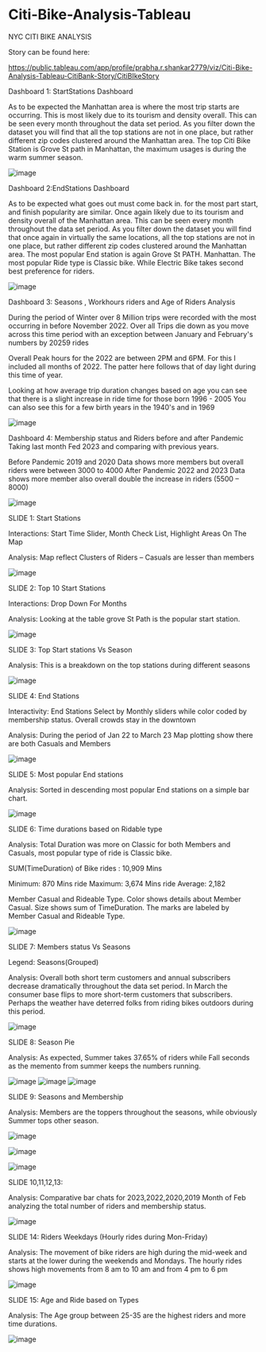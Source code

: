 # Citi-Bike-Analysis-Tableau
NYC CITI BIKE ANALYSIS

Story can be found here: 


https://public.tableau.com/app/profile/prabha.r.shankar2779/viz/Citi-Bike-Analysis-Tableau-CitiBank-Story/CitiBIkeStory




Dashboard 1: StartStations Dashboard

As to be expected the Manhattan area is where the most trip starts are occurring. This is most likely due to its tourism and density overall. This can be seen every month throughout the data set period. As you filter down the dataset you will find that all the top stations are not in one place, but rather different zip codes clustered around the Manhattan area.
The top Citi Bike Station is Grove St path in Manhattan, the maximum usages is during the warm summer season.

![image](https://user-images.githubusercontent.com/116133856/224892638-2844e259-76d4-4e03-9c76-c9e3621289b9.png)


 



Dashboard 2:EndStations Dashboard

As to be expected what goes out must come back in. for the most part start, and finish popularity are similar. Once again likely due to its tourism and density overall of the Manhattan area. This can be seen every month throughout the data set period. As you filter down the dataset you will find that once again in virtually the same locations, all the top stations are not in one place, but rather different zip codes clustered around the Manhattan area.
The most popular End station is again Grove St PATH. Manhattan.
The most popular Ride type is Classic bike. While Electric Bike takes second best preference for riders.

 ![image](https://user-images.githubusercontent.com/116133856/224892657-9bb1bab8-3a31-464f-8de0-7bee93f08b69.png)



Dashboard 3: Seasons , Workhours riders and Age of Riders Analysis

During the period of Winter over 8 Million trips were recorded with the most occurring in before November 2022. Over all Trips die down as you move across this time period with an exception between January and February's numbers by 20259 rides

Overall Peak hours for the 2022 are between 2PM and 6PM. For this I included all months of 2022. The patter here follows that of day light during this time of year.

Looking at how average trip duration changes based on age you can see that there is a slight increase in ride time for those born 1996 - 2005 You can also see this for a few birth years in the 1940's and in 1969

![image](https://user-images.githubusercontent.com/116133856/224892675-4a9af69c-6f5f-40c2-bed6-a10f44430618.png)

 



Dashboard 4: Membership status and Riders before and after Pandemic
Taking last month Fed 2023 and comparing with previous years.

Before Pandemic 2019 and 2020 Data shows more members but overall riders were between 3000 to 4000
After Pandemic 2022 and 2023 Data shows more member also overall double the  increase in riders (5500 – 8000)

 ![image](https://user-images.githubusercontent.com/116133856/224892693-de7162ce-1a54-4460-863c-09bd1ef543a6.png)



SLIDE 1: Start Stations

Interactions: Start Time Slider, Month Check List, Highlight Areas On The Map

Analysis: Map reflect Clusters of Riders – Casuals are lesser than members
 
![image](https://user-images.githubusercontent.com/116133856/224892705-40395b53-c909-4f17-96ca-ba1f85d4b894.png)


SLIDE 2: Top 10 Start Stations

Interactions: Drop Down For Months

Analysis: Looking at the table grove St Path is the popular start station.
 
![image](https://user-images.githubusercontent.com/116133856/224892724-a6ae5173-dfec-4af4-a1af-eec90558be7d.png)


SLIDE 3: Top Start stations Vs Season

Analysis: This is a breakdown on the top stations during different seasons

 ![image](https://user-images.githubusercontent.com/116133856/224892739-80edd35d-5256-4320-8c45-f50a841cbb5e.png)


SLIDE 4: End Stations

Interactivity: End Stations Select by Monthly sliders while color coded by membership status. Overall crowds stay in the downtown

Analysis: During the period of Jan 22 to March 23 Map plotting show there are both Casuals and Members

 ![image](https://user-images.githubusercontent.com/116133856/224892754-a4704e00-97d7-49b2-8fbd-b53710c5747d.png)


SLIDE 5: Most popular End stations


Analysis: Sorted in descending most popular End stations on a simple bar chart. 

 ![image](https://user-images.githubusercontent.com/116133856/224892771-83e3afe5-6392-4668-8473-b6c625be52d3.png)


SLIDE 6: Time durations based on Ridable type


Analysis: Total Duration was more on Classic for both Members and Casuals, most popular type of ride is Classic bike. 

SUM(TimeDuration) of Bike rides : 10,909 Mins

Minimum: 870 Mins ride
Maximum: 3,674 Mins ride
Average: 2,182


Member Casual and Rideable Type. 
Color shows details about Member Casual. 
Size shows sum of TimeDuration. 
The marks are labeled by Member Casual and Rideable Type.

 ![image](https://user-images.githubusercontent.com/116133856/224892794-f86c22e7-98a6-460d-8d5f-1c73b74147a9.png)


SLIDE 7: Members status Vs Seasons 

Legend: Seasons(Grouped)

Analysis: Overall both short term customers and annual subscribers decrease dramatically throughout the data set period. In March the consumer base flips to more short-term customers that subscribers. Perhaps the weather have deterred folks from riding bikes outdoors during this period.

![image](https://user-images.githubusercontent.com/116133856/224892812-00235cd8-8b44-40cd-a63c-898ecd9e7f4d.png)

 

SLIDE 8: Season Pie

Analysis: As expected, Summer takes 37.65% of riders while Fall seconds as the memento from summer keeps the numbers running. 
     
![image](https://user-images.githubusercontent.com/116133856/224892839-b87f166d-e516-4089-a7d2-d11ae24174b4.png)
![image](https://user-images.githubusercontent.com/116133856/224892858-fb222e0d-8752-476d-91aa-50cd5d2a4f2a.png)
![image](https://user-images.githubusercontent.com/116133856/224892863-101c5cc1-4b3f-414e-b51d-41997536783f.png)


SLIDE 9: Seasons and Membership


Analysis: Members are the toppers throughout the seasons, while obviously Summer tops other season. 

![image](https://user-images.githubusercontent.com/116133856/224892874-97f908ae-5248-4bbe-a92f-6cf7119bd5b3.png)
     
![image](https://user-images.githubusercontent.com/116133856/224892882-8df950be-da7a-4be8-8b76-cf79104aa9dc.png)

![image](https://user-images.githubusercontent.com/116133856/224892892-2c96fd74-cc74-4a0b-9550-37181fe00e1a.png)



SLIDE 10,11,12,13:

Analysis:  Comparative bar chats for 2023,2022,2020,2019 Month of Feb analyzing the total number of riders and membership status. 

![image](https://user-images.githubusercontent.com/116133856/224892900-e851fd66-1dc4-41c9-8ef6-5f1474a78c9d.png)
 


SLIDE 14: Riders Weekdays (Hourly rides during Mon-Friday)

Analysis: The movement of bike riders are high during the mid-week and starts at the lower during the weekends and Mondays. The hourly rides shows high movements from 8 am to 10 am and from 4 pm to 6 pm


 ![image](https://user-images.githubusercontent.com/116133856/224892911-2852168b-6c24-4b92-8e2c-e72d4428f676.png)






SLIDE 15:  Age and Ride based on Types

Analysis: The Age group between 25-35 are the highest riders and more time durations. 

![image](https://user-images.githubusercontent.com/116133856/224892928-8174ed19-5403-498b-bd79-4ab656deb4ff.png)


 
